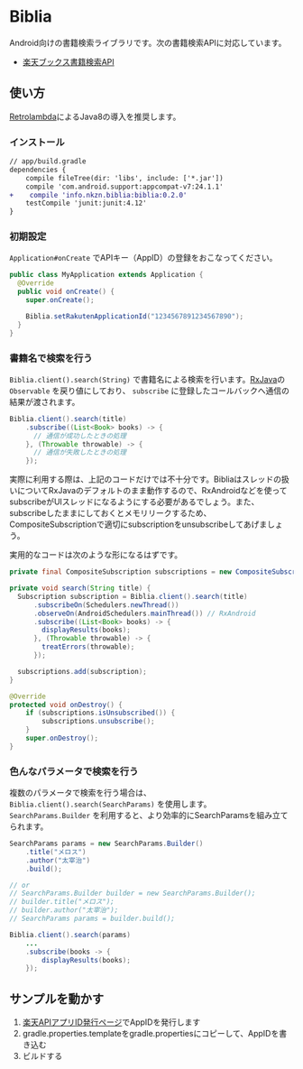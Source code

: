 Biblia
==========

Android向けの書籍検索ライブラリです。次の書籍検索APIに対応しています。

* [楽天ブックス書籍検索API](https://webservice.rakuten.co.jp/api/booksbooksearch/)

使い方
----------

[Retrolambda](https://github.com/evant/gradle-retrolambda)によるJava8の導入を推奨します。

### インストール

```diff
// app/build.gradle
dependencies {
    compile fileTree(dir: 'libs', include: ['*.jar'])
    compile 'com.android.support:appcompat-v7:24.1.1'
+    compile 'info.nkzn.biblia:biblia:0.2.0'
    testCompile 'junit:junit:4.12'
}
```

### 初期設定

`Application#onCreate` でAPIキー（AppID）の登録をおこなってください。

```java
public class MyApplication extends Application {
  @Override
  public void onCreate() {
    super.onCreate();

    Biblia.setRakutenApplicationId("1234567891234567890");
  }
}
```

### 書籍名で検索を行う

`Biblia.client().search(String)` で書籍名による検索を行います。[RxJava](https://github.com/ReactiveX/RxJava)の `Observable` を戻り値にしており、 `subscribe` に登録したコールバックへ通信の結果が渡されます。

```java
Biblia.client().search(title)
    .subscribe((List<Book> books) -> {
      // 通信が成功したときの処理
    }, (Throwable throwable) -> {
      // 通信が失敗したときの処理
    });
```

実際に利用する際は、上記のコードだけでは不十分です。Bibliaはスレッドの扱いについてRxJavaのデフォルトのまま動作するので、RxAndroidなどを使ってsubscribeがUIスレッドになるようにする必要があるでしょう。また、subscribeしたままにしておくとメモリリークするため、CompositeSubscriptionで適切にsubscriptionをunsubscribeしてあげましょう。

実用的なコードは次のような形になるはずです。

```java
private final CompositeSubscription subscriptions = new CompositeSubscription();

private void search(String title) {
  Subscription subscription = Biblia.client().search(title)
      .subscribeOn(Schedulers.newThread())
      .observeOn(AndroidSchedulers.mainThread()) // RxAndroid
      .subscribe((List<Book> books) -> {
        displayResults(books);
      }, (Throwable throwable) -> {
        treatErrors(throwable);
      });

  subscriptions.add(subscription);
}

@Override
protected void onDestroy() {
    if (subscriptions.isUnsubscribed()) {
        subscriptions.unsubscribe();
    }
    super.onDestroy();
}
```

### 色んなパラメータで検索を行う

複数のパラメータで検索を行う場合は、 `Biblia.client().search(SearchParams)` を使用します。 `SearchParams.Builder` を利用すると、より効率的にSearchParamsを組み立てられます。

```java
SearchParams params = new SearchParams.Builder()
    .title("メロス")
    .author("太宰治")
    .build();

// or
// SearchParams.Builder builder = new SearchParams.Builder();
// builder.title("メロス");
// builder.author("太宰治");
// SearchParams params = builder.build();

Biblia.client().search(params)
    ...
    .subscribe(books -> {
        displayResults(books);
    });
```

サンプルを動かす
----------

1. [楽天APIアプリID発行ページ](https://webservice.rakuten.co.jp/app/create)でAppIDを発行します
2. gradle.properties.templateをgradle.propertiesにコピーして、AppIDを書き込む
3. ビルドする
